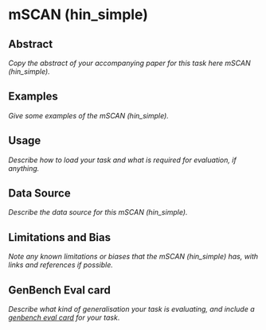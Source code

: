 # mSCAN (hin_simple)

## Abstract
*Copy the abstract of your accompanying paper for this task here mSCAN (hin_simple).*

## Examples
*Give some examples of the mSCAN (hin_simple).*

## Usage
*Describe how to load your task and what is required for evaluation, if anything.*

## Data Source
*Describe the data source for this mSCAN (hin_simple).*

## Limitations and Bias
*Note any known limitations or biases that the mSCAN (hin_simple) has, with links and references if possible.*

## GenBench Eval card
*Describe what kind of generalisation your task is evaluating, and include a [genbench eval card](https://genbench.org/eval_cards/) for your task*.
